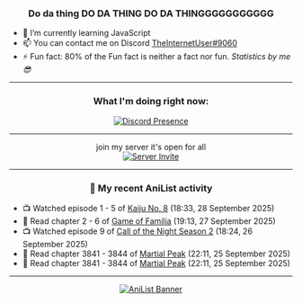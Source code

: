<div align="center">

### Do da thing DO DA THING DO DA THINGGGGGGGGGGG
</div>

- 🌱 I’m currently learning JavaScript
- 📫 You can contact me on Discord [TheInternetUser#9060](https://discord.com/users/534117072796385300)
- ⚡ Fun fact: 80% of the Fun fact is neither a fact nor fun. _Statistics by me 😎_
<hr>

<div align="center">

### What I'm doing right now:
[![Discord Presence](https://lanyard.cnrad.dev/api/534117072796385300)](https://discord.com/users/534117072796385300)
<hr>

join my server it's open for all <br>
[![Server Invite](https://invidget.switchblade.xyz/bfYgVHxrSs)](https://discord.gg/bfYgVHxrSs)

<hr>
  
### 🌸 My recent AniList activity

</div>

<!-- ANILIST_ACTIVITY:start -->

-   📺 Watched episode 1 - 5 of [Kaiju No. 8](https://anilist.co/anime/153288) (18:33, 28 September 2025)
-   📖 Read chapter 2 - 6 of [Game of Familia](https://anilist.co/manga/104033) (19:13, 27 September 2025)
-   📺 Watched episode 9 of [Call of the Night Season 2](https://anilist.co/anime/175914) (18:24, 26 September 2025)
-   📖 Read chapter 3841 - 3844 of [Martial Peak](https://anilist.co/manga/104494) (22:11, 25 September 2025)
-   📖 Read chapter 3841 - 3844 of [Martial Peak](https://anilist.co/manga/104494) (22:11, 25 September 2025)

<!-- ANILIST_ACTIVITY:end -->
<hr>

<div align="center">

[![AniList Banner](https://img.anili.st/User/929966)](https://anilist.co/user/TheInternetUser)

<!-- ![Profile views](https://gpvc.arturio.dev/TheInternetUse7) Since 2023-01-09 -->
<br>


</div>
